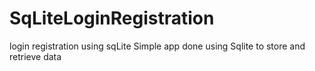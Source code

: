# SqLiteLoginRegistration
login registration using sqLite
Simple app done using Sqlite to store and retrieve data
